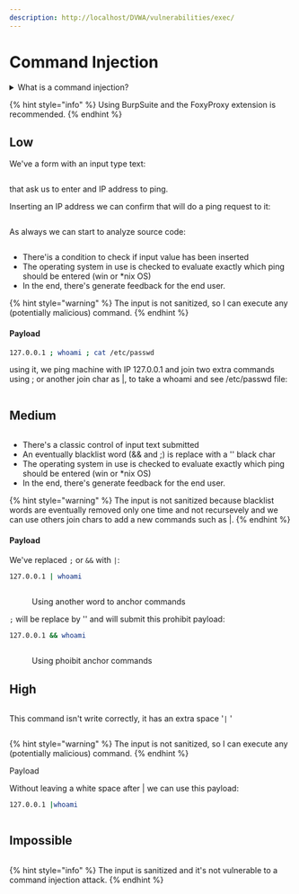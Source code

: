 ```yaml
---
description: http://localhost/DVWA/vulnerabilities/exec/
---
```


# Command Injection

<details>

<summary>What is a command injection?</summary>

Command injection is a type of security vulnerability that occurs when an attacker is able to inject and execute arbitrary commands or code into a software application. This vulnerability is typically found in applications that accept and process input from users or other untrusted sources without proper validation or sanitization.

The most common form of command injection involves the exploitation of input fields or parameters that are used to construct system commands. When the application fails to properly validate or sanitize user input, an attacker can inject malicious commands that get executed by the underlying system with the privileges of the application.

</details>

{% hint style="info" %}
Using BurpSuite and the FoxyProxy extension is recommended.
{% endhint %}

## Low

We've a form with an input type text:

<figure><img src="../.gitbook/assets/image (2) (1).png" alt=""><figcaption></figcaption></figure>

that ask us to enter and IP address to ping.

Inserting an IP address we can confirm that will do a ping request to it:

<figure><img src="../.gitbook/assets/image (3) (1).png" alt=""><figcaption></figcaption></figure>

As always we can start to analyze source code:

<figure><img src="../.gitbook/assets/image (4) (1).png" alt=""><figcaption></figcaption></figure>

* There'is a condition to check if input value has been inserted
* The operating system in use is checked to evaluate exactly which ping should be entered (win or \*nix OS)
* In the end, there's generate feedback for the end user.

{% hint style="warning" %}
The input is not sanitized, so I can execute any (potentially malicious) command.
{% endhint %}

#### Payload

```bash
127.0.0.1 ; whoami ; cat /etc/passwd
```

using it, we ping machine with IP 127.0.0.1 and join two extra commands using ; or another join char as |, to take a whoami and see /etc/passwd file:

<figure><img src="../.gitbook/assets/image (5) (1).png" alt=""><figcaption></figcaption></figure>

## Medium



<figure><img src="../.gitbook/assets/image (6).png" alt=""><figcaption></figcaption></figure>

* There's a classic control of input text submitted
* An eventually blacklist word (&& and ;) is replace with a '' black char
* The operating system in use is checked to evaluate exactly which ping should be entered (win or \*nix OS)
* In the end, there's generate feedback for the end user.

{% hint style="warning" %}
The input is not sanitized because blacklist words are eventually removed only one time and not recursevely and we can use others join chars to add a new commands such as |.
{% endhint %}

#### Payload

We've replaced `;` or `&&` with `|`:

```bash
127.0.0.1 | whoami
```

<figure><img src="../.gitbook/assets/image (7).png" alt=""><figcaption><p>Using another word to anchor commands</p></figcaption></figure>

`;` will be replace by '' and will submit this prohibit payload:

```bash
127.0.0.1 && whoami
```

<figure><img src="../.gitbook/assets/image (8).png" alt=""><figcaption><p>Using phoibit anchor commands</p></figcaption></figure>

## High



<figure><img src="../.gitbook/assets/image (9).png" alt=""><figcaption></figcaption></figure>



This command isn't write correctly, it has an extra space '`|`  '&#x20;

<div align="left">

<figure><img src="../.gitbook/assets/image (10).png" alt=""><figcaption></figcaption></figure>

</div>





{% hint style="warning" %}
The input is not sanitized, so I can execute any (potentially malicious) command.
{% endhint %}

Payload

Without leaving a white space after | we can use this payload:

```bash
127.0.0.1 |whoami
```

<figure><img src="../.gitbook/assets/image (11).png" alt=""><figcaption></figcaption></figure>

## Impossible



<figure><img src="../.gitbook/assets/image (12).png" alt=""><figcaption></figcaption></figure>



{% hint style="info" %}
The input is sanitized and it's not vulnerable to a command injection attack.
{% endhint %}
